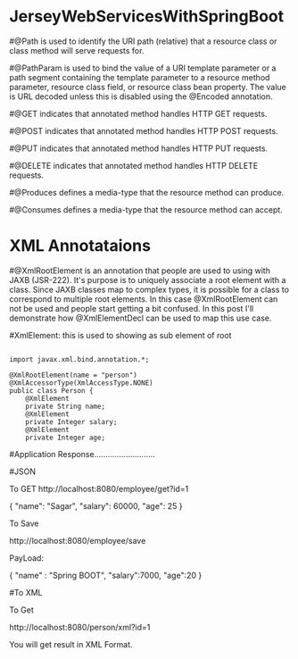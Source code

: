 # JerseyWebServicesWithSpringBoot

#@Path is used to identify the URI path (relative) that a resource class or class method will serve requests for.

#@PathParam is used to bind the value of a URI template parameter or a path segment containing the template parameter to a resource method parameter, resource class field, or resource class bean property. The value is URL decoded unless this is disabled using the @Encoded annotation.

#@GET indicates that annotated method handles HTTP GET requests.

#@POST indicates that annotated method handles HTTP POST requests.

#@PUT indicates that annotated method handles HTTP PUT requests.

#@DELETE indicates that annotated method handles HTTP DELETE requests.

#@Produces defines a media-type that the resource method can produce.

#@Consumes defines a media-type that the resource method can accept.



# XML Annotataions
#@XmlRootElement is an annotation that people are used to using with JAXB (JSR-222).  It's purpose is to uniquely associate a root element with a class.  Since JAXB classes map to complex types, it is possible for a class to correspond to multiple root elements. In this case @XmlRootElement can not be used and people start getting a bit confused.  In this post I'll demonstrate how @XmlElementDecl can be used to map this use case.

#XmlElement:  this is used to showing as sub element of root



<pre><code>
import javax.xml.bind.annotation.*;

@XmlRootElement(name = "person")
@XmlAccessorType(XmlAccessType.NONE)
public class Person {
    @XmlElement
    private String name;
    @XmlElement
    private Integer salary;
    @XmlElement
    private Integer age;
</code></pre>









#Application Response...........................

#JSON

To GET
http://localhost:8080/employee/get?id=1

{
"name": "Sagar",
"salary": 60000,
"age": 25
}




To Save

http://localhost:8080/employee/save

PayLoad:

{
"name" : "Spring BOOT",
"salary":7000,
"age":20
}



#To XML


To Get

http://localhost:8080/person/xml?id=1


You will get result in XML Format.

